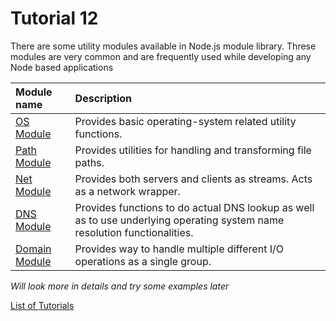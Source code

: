 # Tutorial 12

There are some utility modules available in Node.js module library. Threse modules are very common and are frequently used while developing any Node based applications

Module name | Description
:--- | :---
[OS Module](http://www.tutorialspoint.com/nodejs/nodejs_os_module.htm) | Provides basic operating-system related utility functions.
[Path Module](http://www.tutorialspoint.com/nodejs/nodejs_path_module.htm) | Provides utilities for handling and transforming file paths.
[Net Module](http://www.tutorialspoint.com/nodejs/nodejs_net_module.htm) | Provides both servers and clients as streams. Acts as a network wrapper.
[DNS Module](http://www.tutorialspoint.com/nodejs/nodejs_dns_module.htm) | Provides functions to do actual DNS lookup as well as to use underlying operating system name resolution functionalities.
[Domain Module](http://www.tutorialspoint.com/nodejs/nodejs_domain_module.htm) | Provides way to handle multiple different I/O operations as a single group.

*Will look more in details and try some examples later*

[List of Tutorials](https://github.com/shane030716/node-js#list-of-tutorials)